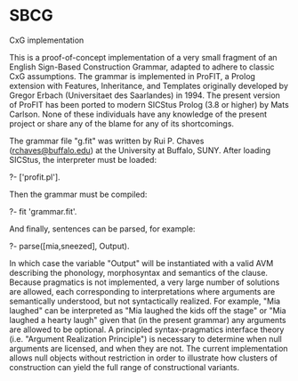 # SBCG
CxG implementation

This is a proof-of-concept implementation of a very small fragment of an English Sign-Based Construction Grammar, adapted to adhere to classic
CxG assumptions. The grammar is implemented in ProFIT, a Prolog extension with Features, Inheritance, and Templates originally developed 
by Gregor Erbach (Universitaet des Saarlandes) in 1994. The present version of ProFIT has been ported to modern SICStus Prolog (3.8 or higher) by Mats Carlson. None of these individuals have any knowledge of the present project or share any of the blame for any of
its shortcomings.

The grammar file "g.fit" was written by Rui P. Chaves (rchaves@buffalo.edu) at the University at Buffalo, SUNY. After loading SICStus, the interpreter must be loaded:

?- ['profit.pl'].

Then the grammar must be compiled:

?- fit 'grammar.fit'.

And finally, sentences can be parsed, for example:

?- parse([mia,sneezed], Output).

In which case the variable "Output" will be instantiated with a valid AVM describing the phonology, morphosyntax and semantics of the
clause. Because pragmatics is not implemented, a very large number of solutions are allowed, each corresponding to interpretations where 
arguments are semantically understood, but not syntactically realized. For example, "Mia laughed" can be interpreted as "Mia laughed the
kids off the stage" or "Mia laughed a hearty laugh" given that (in the present grammar) any arguments are allowed to be optional. A principled syntax-pragmatics interface theory (i.e. "Argument Realization Principle") is necessary to determine when null arguments are licensed, and when they are not. The current implementation allows null objects without restriction in order to illustrate how clusters of construction can yield the full range of constructional variants. 
